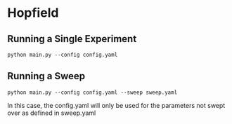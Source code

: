 # Hopfield

## Running a Single Experiment
```
python main.py --config config.yaml
```

## Running a Sweep
```
python main.py --config config.yaml --sweep sweep.yaml
```
In this case, the config.yaml will only be used for the parameters not swept over as defined in sweep.yaml
